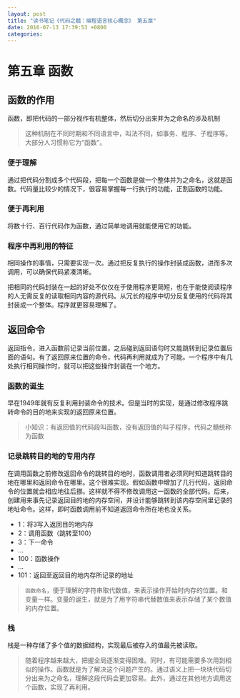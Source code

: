 ```yaml
---
layout: post
title: "读书笔记《代码之髓：编程语言核心概念》 第五章"
date: 2016-07-13 17:39:53 +0800
categories:
---
```

# 第五章 函数

## 函数的作用

函数，即把代码的一部分视作有机整体，然后切分出来并为之命名的涉及机制

>这种机制在不同时期和不同语言中，叫法不同，如事务、程序、子程序等。大部分人习惯称它为“函数”。

### 便于理解

通过把代码分割成多个代码段，把每一个函数是做一个整体并为之命名，这就是函数。代码量比较少的情况下，很容易掌握每一行执行的功能，正割函数的功能。

### 便于再利用

将数十行、百行代码作为函数，通过简单地调用就能使用它的功能。

### 程序中再利用的特征

相同操作的事情，只需要实现一次。通过把反复执行的操作封装成函数，进而多次调用，可以确保代码紧凑清晰。

把相同的代码封装在一起的好处不仅仅在于使用程序更简短，也在于能使阅读程序的人无需反复的读取相同内容的源代码。从冗长的程序中切分反复使用的代码将其封装成一个整体。程序就更容易理解了。

## 返回命令

返回指令，进入函数前记录当前位置，之后碰到返回语句时又能跳转到记录位置后面的语句。有了返回原来位置的命令，代码再利用就成为了可能。一个程序中有几处执行相同操作时，就可以把这些操作封装在一个地方。

### 函数的诞生

早在1949年就有反复利用封装命令的技术。但是当时的实现，是通过修改程序跳转命令的目的地来实现的返回原来位置。

>小知识：有返回值的代码段叫函数，没有返回值的叫子程序。代码之髓统称为函数

### 记录跳转目的地的专用内存

在调用函数之前修改返回命令的跳转目的地时，函数调用者必须同时知道跳转目的地在哪里和返回命令在哪里。这个很难实现。假如函数中增加了几行代码，返回命令的位置就会相应地往后挪。这样就不得不修改调用这一函数的全部代码。后来，创建用来事先记录返回目的地的内存空间，并设计能够跳转到该内存空间里记录的地址命令。这样，即时函数调用前不知道返回命令所在地也没关系。

- 1：将3写入返回目的地内存
- 2：调用函数（跳转至100）
- 3：下一命令
- ...
- 100：函数操作
- ...
- 101：返回至返回目的地内存所记录的地址

> `函数命名`，便于理解的字符串取代数值，来表示操作开始时内存的位置。和变量一样。变量的诞生，就是为了用字符串代替数值来表示存储了某个数值的内存位置。

### 栈
栈是一种存储了多个值的数据结构，实现最后被存入的值最先被读取。

> 随着程序越来越大，把握全局逐渐变得困难。同时，有可能需要多次用到相似的操作。函数就是为了解决这个问题产生的。通过语义上把一块块代码切分出来为之命名，理解这段代码会更加容易。此外，通过在其他地方调用这个函数，实现了再利用。

